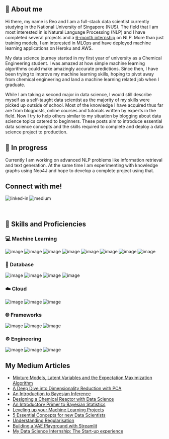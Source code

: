 ## 👋 About me 

Hi there, my name is Reo and I am a full-stack data scientist currently studying in the National University of Singapore (NUS). The field that I am most interested in is Natural Language Processing (NLP) and I have completed several projects and a [6-month internship](https://medium.com/geekculture/my-data-science-internship-the-start-up-experience-5af69abe4b43kv) on NLP. More than just training models, I am interested in MLOps and have deployed machine learning applications on Heroku and AWS. 

My data science journey started in my first year of university as a Chemical Engineering student. I was amazed at how simple machine learning algorithms could make amazingly accurate predictions. Since then, I have been trying to improve my machine learning skills, hoping to pivot away from chemical engineering and land a machine learning related job when I graduate. 

While I am taking a second major in data science, I would still describe myself as a self-taught data scientist as the majority of my skills were picked up outside of school. Most of the knowledge I have acquired thus far are from blogposts, online courses and tutorials written by experts in the field.  Now I try to help others similar to my situation by blogging about data science topics catered to beginners. These posts aim to introduce essential data science concepts and the skills required to complete and deploy a data science project to production.  

## 🚧 In progress

Currently I am working on advanced NLP problems like information retrieval and text generation. At the same time I am experimenting with knowledge graphs using Neo4J and hope to develop a complete project using that. 

## Connect with me!
[<img align="left" alt="linked-in" src="https://img.shields.io/badge/linkedin-%230077B5.svg?&style=for-the-badge&logo=linkedin&logoColor=white" />](https://www.linkedin.com/in/reo-neo/) &nbsp;
[<img align="left" alt="medium" src="https://img.shields.io/badge/Medium-12100E?style=for-the-badge&logo=medium&logoColor=white"/>](https://reoneo.medium.com/)

<br>


## 🔧 Skills and Proficiencies

### 💻 Machine Learning
![image](https://img.shields.io/badge/PyTorch-EE4C2C?style=for-the-badge&logo=PyTorch&logoColor=white) 
![image](https://img.shields.io/badge/PyTorchLightning-792EE5?style=for-the-badge&logo=PyTorchLightning&logoColor=white)
![image](https://img.shields.io/badge/scikit_learn-F7931E?style=for-the-badge&logo=scikit-learn&logoColor=white)
![image](https://img.shields.io/badge/TensorFlow-FF6F00?style=for-the-badge&logo=TensorFlow&logoColor=white)
![image](https://img.shields.io/badge/Keras-D00000?style=for-the-badge&logo=Keras&logoColor=white)
![image](https://img.shields.io/badge/Numpy-777BB4?style=for-the-badge&logo=numpy&logoColor=white)
![image](https://img.shields.io/badge/Pandas-2C2D72?style=for-the-badge&logo=pandas&logoColor=white)
![image](https://img.shields.io/badge/Plotly-239120?style=for-the-badge&logo=plotly&logoColor=white)
### 💾 Database
![image](https://img.shields.io/badge/Elastic_Search-005571?style=for-the-badge&logo=elasticsearch&logoColor=white)
![image](https://img.shields.io/badge/Neo4j-018bff?style=for-the-badge&logo=neo4j&logoColor=white)
![image](https://img.shields.io/badge/PostgreSQL-316192?style=for-the-badge&logo=postgresql&logoColor=white)
![image](https://img.shields.io/badge/Amazon%20DynamoDB-4053D6?style=for-the-badge&logo=Amazon%20DynamoDB&logoColor=white)
### ☁️ Cloud 
 ![image](https://img.shields.io/badge/Amazon_AWS-232F3E?style=for-the-badge&logo=amazon-aws&logoColor=white)
 ![image](https://img.shields.io/badge/Heroku-430098?style=for-the-badge&logo=heroku&logoColor=white)
 ![image](https://img.shields.io/badge/Google_Cloud-4285F4?style=for-the-badge&logo=google-cloud&logoColor=white)
### 🌐 Frameworks
![image](https://img.shields.io/badge/fastapi-109989?style=for-the-badge&logo=FASTAPI&logoColor=white)
![image](https://img.shields.io/badge/Flask-000000?style=for-the-badge&logo=flask&logoColor=white)
![image](https://img.shields.io/badge/Streamlit-FF4B4B?style=for-the-badge&logo=Streamlit&logoColor=white)
### ⚙️ Engineering
![image](https://img.shields.io/badge/Docker-2CA5E0?style=for-the-badge&logo=docker&logoColor=white)
![image](https://img.shields.io/badge/Git-F05032?style=for-the-badge&logo=git&logoColor=white)
![image](https://img.shields.io/badge/GitHub_Actions-2088FF?style=for-the-badge&logo=github-actions&logoColor=white)

## My Medium Articles
<!-- BLOG-POST-LIST:START -->
- [Mixture Models, Latent Variables and the Expectation Maximization Algorithm](https://medium.com/towards-data-science/mixture-models-latent-variables-and-the-expectation-maximization-algorithm-e5b18e15faa?source=rss-9fb220b09dcf------2)
- [A Deep Dive into Dimensionality Reduction with PCA](https://medium.com/towards-data-science/a-deep-dive-into-dimensionality-reduction-with-pca-bc6f026ba95e?source=rss-9fb220b09dcf------2)
- [An Introduction to Bayesian Inference](https://medium.com/towards-data-science/an-introduction-to-bayesian-inference-2cee9416504c?source=rss-9fb220b09dcf------2)
- [Designing a Chemical Reactor with Data Science](https://medium.com/towards-data-science/designing-a-chemical-reactor-with-data-science-9e2c714d2475?source=rss-9fb220b09dcf------2)
- [An Introductory Primer to Bayesian Statistics](https://medium.com/towards-data-science/an-introductory-primer-to-bayesian-statistics-3415ffa28488?source=rss-9fb220b09dcf------2)
- [Leveling up your Machine Learning Projects](https://medium.com/towards-data-science/leveling-up-your-machine-learning-projects-317da9c787fe?source=rss-9fb220b09dcf------2)
- [5 Essential Concepts for new Data Scientists](https://medium.com/towards-data-science/5-essential-concepts-for-new-data-scientists-d72e2960bb73?source=rss-9fb220b09dcf------2)
- [Understanding Regularisation](https://medium.com/towards-data-science/understanding-regularisation-7576f36942f5?source=rss-9fb220b09dcf------2)
- [Building a VAE Playground with Streamlit](https://medium.com/towards-data-science/building-a-vae-playground-with-streamlit-aa88a3394c04?source=rss-9fb220b09dcf------2)
- [My Data Science Internship: The Start-up experience](https://medium.com/geekculture/my-data-science-internship-the-start-up-experience-5af69abe4b43?source=rss-9fb220b09dcf------2)
<!-- BLOG-POST-LIST:END -->